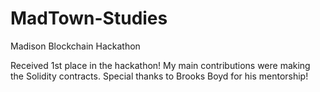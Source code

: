 # MadTown-Studies
Madison Blockchain Hackathon

Received 1st place in the hackathon! My main contributions were making the Solidity contracts. 
Special thanks to Brooks Boyd for his mentorship!
